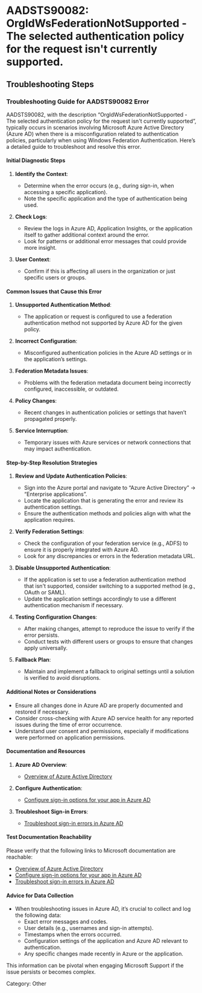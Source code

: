 # AADSTS90082: OrgIdWsFederationNotSupported - The selected authentication policy for the request isn't currently supported.


## Troubleshooting Steps
### Troubleshooting Guide for AADSTS90082 Error

AADSTS90082, with the description “OrgIdWsFederationNotSupported - The selected authentication policy for the request isn't currently supported”, typically occurs in scenarios involving Microsoft Azure Active Directory (Azure AD) when there is a misconfiguration related to authentication policies, particularly when using Windows Federation Authentication. Here’s a detailed guide to troubleshoot and resolve this error.

#### Initial Diagnostic Steps

1. **Identify the Context**: 
   - Determine when the error occurs (e.g., during sign-in, when accessing a specific application).
   - Note the specific application and the type of authentication being used.

2. **Check Logs**:
   - Review the logs in Azure AD, Application Insights, or the application itself to gather additional context around the error.
   - Look for patterns or additional error messages that could provide more insight.

3. **User Context**:
   - Confirm if this is affecting all users in the organization or just specific users or groups.

#### Common Issues that Cause this Error

1. **Unsupported Authentication Method**: 
   - The application or request is configured to use a federation authentication method not supported by Azure AD for the given policy.

2. **Incorrect Configuration**:
   - Misconfigured authentication policies in the Azure AD settings or in the application’s settings.

3. **Federation Metadata Issues**:
   - Problems with the federation metadata document being incorrectly configured, inaccessible, or outdated.

4. **Policy Changes**:
   - Recent changes in authentication policies or settings that haven’t propagated properly.

5. **Service Interruption**: 
   - Temporary issues with Azure services or network connections that may impact authentication.

#### Step-by-Step Resolution Strategies

1. **Review and Update Authentication Policies**:
   - Sign into the Azure portal and navigate to “Azure Active Directory” -> “Enterprise applications”.
   - Locate the application that is generating the error and review its authentication settings.
   - Ensure the authentication methods and policies align with what the application requires.

2. **Verify Federation Settings**:
   - Check the configuration of your federation service (e.g., ADFS) to ensure it is properly integrated with Azure AD.
   - Look for any discrepancies or errors in the federation metadata URL.

3. **Disable Unsupported Authentication**:
   - If the application is set to use a federation authentication method that isn't supported, consider switching to a supported method (e.g., OAuth or SAML).
   - Update the application settings accordingly to use a different authentication mechanism if necessary.

4. **Testing Configuration Changes**:
   - After making changes, attempt to reproduce the issue to verify if the error persists.
   - Conduct tests with different users or groups to ensure that changes apply universally.

5. **Fallback Plan**:
   - Maintain and implement a fallback to original settings until a solution is verified to avoid disruptions.

#### Additional Notes or Considerations

- Ensure all changes done in Azure AD are properly documented and restored if necessary.
- Consider cross-checking with Azure AD service health for any reported issues during the time of error occurrence.
- Understand user consent and permissions, especially if modifications were performed on application permissions.

#### Documentation and Resources

1. **Azure AD Overview**:
   - [Overview of Azure Active Directory](https://learn.microsoft.com/en-us/azure/active-directory/fundamentals/active-directory-overview)

2. **Configure Authentication**:
   - [Configure sign-in options for your app in Azure AD](https://learn.microsoft.com/en-us/azure/active-directory/develop/active-directory-how-to-configure-authentication)

3. **Troubleshoot Sign-in Errors**:
   - [Troubleshoot sign-in errors in Azure AD](https://learn.microsoft.com/en-us/azure/active-directory/user-help/user-help-troubleshoot-sign-in)

#### Test Documentation Reachability

Please verify that the following links to Microsoft documentation are reachable:
- [Overview of Azure Active Directory](https://learn.microsoft.com/en-us/azure/active-directory/fundamentals/active-directory-overview)
- [Configure sign-in options for your app in Azure AD](https://learn.microsoft.com/en-us/azure/active-directory/develop/active-directory-how-to-configure-authentication)
- [Troubleshoot sign-in errors in Azure AD](https://learn.microsoft.com/en-us/azure/active-directory/user-help/user-help-troubleshoot-sign-in)

#### Advice for Data Collection

- When troubleshooting issues in Azure AD, it’s crucial to collect and log the following data:
    - Exact error messages and codes.
    - User details (e.g., usernames and sign-in attempts).
    - Timestamps when the errors occurred.
    - Configuration settings of the application and Azure AD relevant to authentication.
    - Any specific changes made recently in Azure or the application.

This information can be pivotal when engaging Microsoft Support if the issue persists or becomes complex.

Category: Other